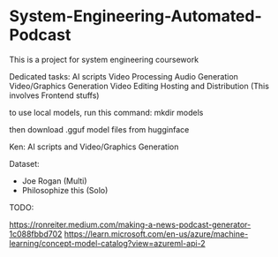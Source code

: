 # System-Engineering-Automated-Podcast
This is a project for system engineering coursework

Dedicated tasks:
AI scripts
Video Processing
Audio Generation
Video/Graphics Generation
Video Editing
Hosting and Distribution (This involves Frontend stuffs)

to use local models, run this command:
mkdir models

then download .gguf model files from hugginface

Ken:
AI scripts and Video/Graphics Generation

Dataset:
- Joe Rogan (Multi)
- Philosophize this (Solo)


TODO:

https://ronreiter.medium.com/making-a-news-podcast-generator-1c088fbbd702
https://learn.microsoft.com/en-us/azure/machine-learning/concept-model-catalog?view=azureml-api-2

